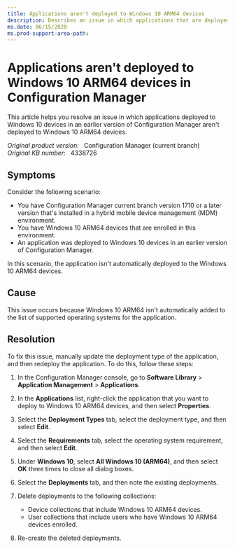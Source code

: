 ```yaml
---
title: Applications aren't deployed to Windows 10 ARM64 devices
description: Describes an issue in which applications that are deployed to Windows 10 devices in an earlier version of Configuration Manager aren't deployed to Windows 10 ARM64 devices.
ms.date: 06/15/2020
ms.prod-support-area-path:
---
```

# Applications aren't deployed to Windows 10 ARM64 devices in Configuration Manager

This article helps you resolve an issue in which applications deployed to Windows 10 devices in an earlier version of Configuration Manager aren't deployed to Windows 10 ARM64 devices.

_Original product version:_ &nbsp; Configuration Manager (current branch)  
_Original KB number:_ &nbsp; 4338726

## Symptoms

Consider the following scenario:

- You have Configuration Manager current branch version 1710 or a later version that's installed in a hybrid mobile device management (MDM) environment.
- You have Windows 10 ARM64 devices that are enrolled in this environment.
- An application was deployed to Windows 10 devices in an earlier version of Configuration Manager.

In this scenario, the application isn't automatically deployed to the Windows 10 ARM64 devices.

## Cause

This issue occurs because Windows 10 ARM64 isn't automatically added to the list of supported operating systems for the application.

## Resolution

To fix this issue, manually update the deployment type of the application, and then redeploy the application. To do this, follow these steps:

1. In the Configuration Manager console, go to **Software Library** > **Application Management** > **Applications**.
2. In the **Applications** list, right-click the application that you want to deploy to Windows 10 ARM64 devices, and then select **Properties**.
3. Select the **Deployment Types** tab, select the deployment type, and then select **Edit**.
4. Select the **Requirements** tab, select the operating system requirement, and then select **Edit**.
5. Under **Windows 10**, select **All Windows 10 (ARM64)**, and then select **OK** three times to close all dialog boxes.
6. Select the **Deployments** tab, and then note the existing deployments.
7. Delete deployments to the following collections:

   - Device collections that include Windows 10 ARM64 devices.
   - User collections that include users who have Windows 10 ARM64 devices enrolled.

8. Re-create the deleted deployments.
